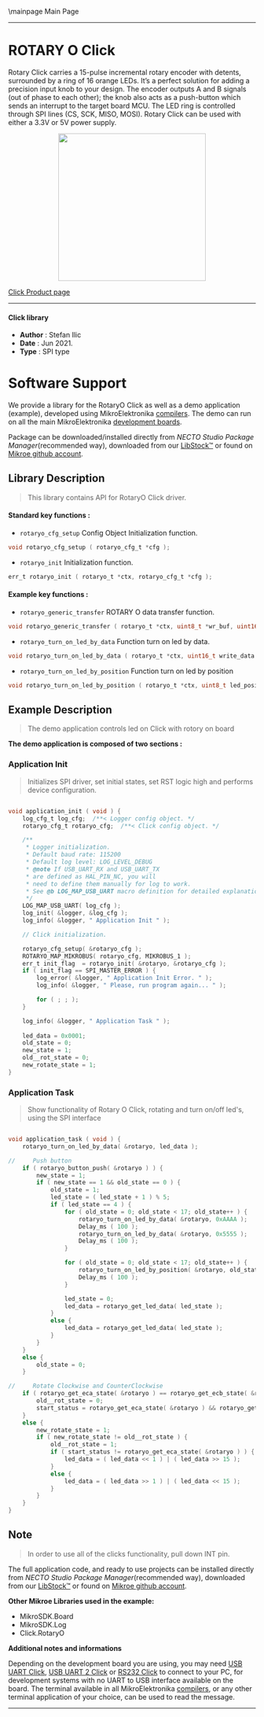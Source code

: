 \mainpage Main Page

---
# ROTARY O Click

Rotary Click carries a 15-pulse incremental rotary encoder with detents, surrounded by a ring of 16 orange LEDs. It’s a perfect solution for adding a precision input knob to your design. The encoder outputs A and B signals (out of phase to each other); the knob also acts as a push-button which sends an interrupt to the target board MCU. The LED ring is controlled through SPI lines (CS, SCK, MISO, MOSI). Rotary Click can be used with either a 3.3V or 5V power supply.

<p align="center">
  <img src="https://download.mikroe.com/images/click_for_ide/rotaryo_click.png" height=300px>
</p>

[Click Product page](https://www.mikroe.com/rotary-o-click)

---


#### Click library

- **Author**        : Stefan Ilic
- **Date**          : Jun 2021.
- **Type**          : SPI type


# Software Support

We provide a library for the RotaryO Click
as well as a demo application (example), developed using MikroElektronika
[compilers](https://www.mikroe.com/necto-studio).
The demo can run on all the main MikroElektronika [development boards](https://www.mikroe.com/development-boards).

Package can be downloaded/installed directly from *NECTO Studio Package Manager*(recommended way), downloaded from our [LibStock&trade;](https://libstock.mikroe.com) or found on [Mikroe github account](https://github.com/MikroElektronika/mikrosdk_click_v2/tree/master/clicks).

## Library Description

> This library contains API for RotaryO Click driver.

#### Standard key functions :

- `rotaryo_cfg_setup` Config Object Initialization function.
```c
void rotaryo_cfg_setup ( rotaryo_cfg_t *cfg );
```

- `rotaryo_init` Initialization function.
```c
err_t rotaryo_init ( rotaryo_t *ctx, rotaryo_cfg_t *cfg );
```

#### Example key functions :

- `rotaryo_generic_transfer` ROTARY O data transfer function.
```c
void rotaryo_generic_transfer ( rotaryo_t *ctx, uint8_t *wr_buf, uint16_t wr_len, uint8_t *rd_buf, uint16_t rd_len );
```

- `rotaryo_turn_on_led_by_data` Function turn on led by data.
```c
void rotaryo_turn_on_led_by_data ( rotaryo_t *ctx, uint16_t write_data );
```

- `rotaryo_turn_on_led_by_position` Function turn on led by position
```c
void rotaryo_turn_on_led_by_position ( rotaryo_t *ctx, uint8_t led_position );
```

## Example Description

> The demo application controls led on Click with rotory on board

**The demo application is composed of two sections :**

### Application Init

> Initializes SPI driver, set initial states, set RST logic high and performs device configuration.

```c

void application_init ( void ) {
    log_cfg_t log_cfg;  /**< Logger config object. */
    rotaryo_cfg_t rotaryo_cfg;  /**< Click config object. */

    /** 
     * Logger initialization.
     * Default baud rate: 115200
     * Default log level: LOG_LEVEL_DEBUG
     * @note If USB_UART_RX and USB_UART_TX 
     * are defined as HAL_PIN_NC, you will 
     * need to define them manually for log to work. 
     * See @b LOG_MAP_USB_UART macro definition for detailed explanation.
     */
    LOG_MAP_USB_UART( log_cfg );
    log_init( &logger, &log_cfg );
    log_info( &logger, " Application Init " );

    // Click initialization.

    rotaryo_cfg_setup( &rotaryo_cfg );
    ROTARYO_MAP_MIKROBUS( rotaryo_cfg, MIKROBUS_1 );
    err_t init_flag  = rotaryo_init( &rotaryo, &rotaryo_cfg );
    if ( init_flag == SPI_MASTER_ERROR ) {
        log_error( &logger, " Application Init Error. " );
        log_info( &logger, " Please, run program again... " );

        for ( ; ; );
    }

    log_info( &logger, " Application Task " );
    
    led_data = 0x0001;
    old_state = 0;
    new_state = 1;
    old__rot_state = 0;
    new_rotate_state = 1;
}

```

### Application Task

> Show functionality of Rotary O Click, rotating and turn on/off led's, using the SPI interface

```c

void application_task ( void ) {
    rotaryo_turn_on_led_by_data( &rotaryo, led_data );

//     Push button
    if ( rotaryo_button_push( &rotaryo ) ) {
        new_state = 1;
        if ( new_state == 1 && old_state == 0 ) {
            old_state = 1;
            led_state = ( led_state + 1 ) % 5;
            if ( led_state == 4 ) {
                for ( old_state = 0; old_state < 17; old_state++ ) {
                    rotaryo_turn_on_led_by_data( &rotaryo, 0xAAAA );
                    Delay_ms ( 100 );
                    rotaryo_turn_on_led_by_data( &rotaryo, 0x5555 );
                    Delay_ms ( 100 );
                }

                for ( old_state = 0; old_state < 17; old_state++ ) {
                    rotaryo_turn_on_led_by_position( &rotaryo, old_state );
                    Delay_ms ( 100 );
                }

                led_state = 0;
                led_data = rotaryo_get_led_data( led_state );
            }
            else {
                led_data = rotaryo_get_led_data( led_state );
            }
        }
    }
    else {
        old_state = 0;
    }

//     Rotate Clockwise and CounterClockwise
    if ( rotaryo_get_eca_state( &rotaryo ) == rotaryo_get_ecb_state( &rotaryo ) ) {
        old__rot_state = 0;
        start_status = rotaryo_get_eca_state( &rotaryo ) && rotaryo_get_ecb_state( &rotaryo );
    }
    else {
        new_rotate_state = 1;
        if ( new_rotate_state != old__rot_state ) {
            old__rot_state = 1;
            if ( start_status != rotaryo_get_eca_state( &rotaryo ) ) {
                led_data = ( led_data << 1 ) | ( led_data >> 15 );
            }
            else {
                led_data = ( led_data >> 1 ) | ( led_data << 15 );
            }
        }
    }
}

```

## Note

> In order to use all of the clicks functionality, pull down INT pin.

The full application code, and ready to use projects can be installed directly from *NECTO Studio Package Manager*(recommended way), downloaded from our [LibStock&trade;](https://libstock.mikroe.com) or found on [Mikroe github account](https://github.com/MikroElektronika/mikrosdk_click_v2/tree/master/clicks).

**Other Mikroe Libraries used in the example:**

- MikroSDK.Board
- MikroSDK.Log
- Click.RotaryO

**Additional notes and informations**

Depending on the development board you are using, you may need
[USB UART Click](http://shop.mikroe.com/usb-uart-click),
[USB UART 2 Click](http://shop.mikroe.com/usb-uart-2-click) or
[RS232 Click](http://shop.mikroe.com/rs232-click) to connect to your PC, for
development systems with no UART to USB interface available on the board. The
terminal available in all MikroElektronika
[compilers](http://shop.mikroe.com/compilers), or any other terminal application
of your choice, can be used to read the message.

---
